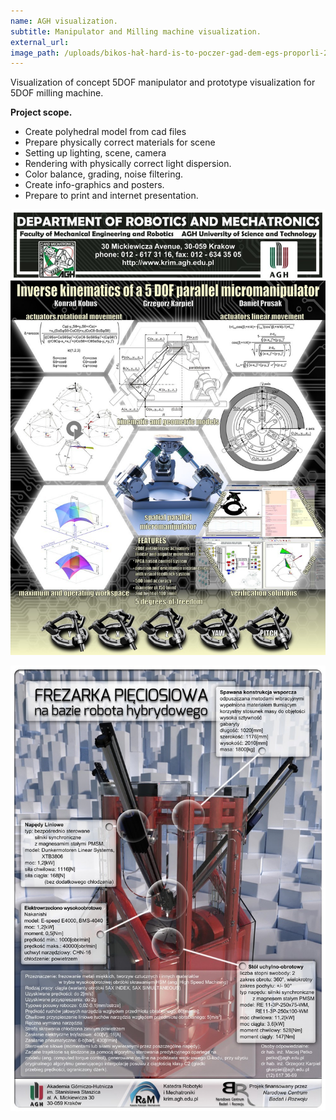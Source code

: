```yaml
---
name: AGH visualization.
subtitle: Manipulator and Milling machine visualization.
external_url:
image_path: /uploads/bikos-hał-hard-is-to-poczer-gad-dem-egs-proporli-2.jpg
---
```



Visualization of concept 5DOF manipulator and prototype visualization for 5DOF milling machine.

**Project scope.**

* Create polyhedral model from cad files
* Prepare physically correct materials for scene
* Setting up lighting, scene, camera
* Rendering with physically correct light dispersion.
* Color balance, grading, noise filtering.
* Create info-graphics and posters.
* Prepare to print and internet presentation.

![](/uploads/versions/-plakat-ilmenau---x----1000-1414x---.jpg)

![](/uploads/versions/-ulotka-napisy-biale---x----1000-1414x---.jpg)